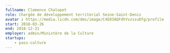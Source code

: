 ```yaml
---
fullname: Clemence Chalopet
role: Chargée de développement territorial Seine-Saint-Denis
avatar : https://media.licdn.com/dms/image/C4E03AQFdhYvzszuDfg/profile-displayphoto-shrink_200_200/0?e=1527256800&v=alpha&t=3Q9lKT0y7errtRPujGiM4qMyfSDaMAilIpesCDVhYPg
start: 2018-03-26
end: 2018-12-31
employer: admin/Ministère de la Culture
startups:
    - pass-culture
---
```

